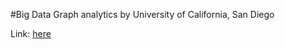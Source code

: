 #Big Data Graph analytics
by University of California, San Diego

Link: [here](https://www.coursera.org/learn/big-data-graph-analytics/home/welcome)